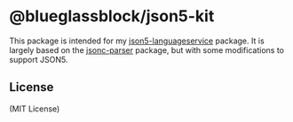 # @blueglassblock/json5-kit

This package is intended for my [json5-languageservice](https://github.com/BlueGlassBlock/json5-languageservice) package. It is largely based on the [jsonc-parser](https://github.com/microsoft/node-jsonc-parser) package, but with some modifications to support JSON5.

## License

(MIT License)